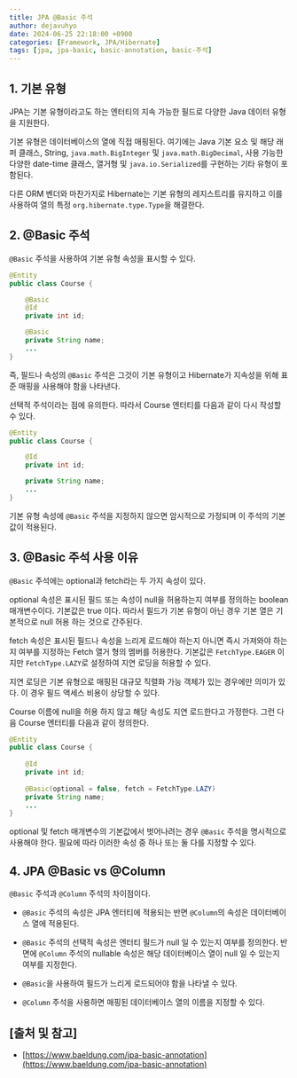 ```yaml
---
title: JPA @Basic 주석
author: dejavuhyo
date: 2024-06-25 22:18:00 +0900
categories: [Framework, JPA/Hibernate]
tags: [jpa, jpa-basic, basic-annotation, basic-주석]
---
```


## 1. 기본 유형
JPA는 기본 유형이라고도 하는 엔터티의 지속 가능한 필드로 다양한 Java 데이터 유형을 지원한다.

기본 유형은 데이터베이스의 열에 직접 매핑된다. 여기에는 Java 기본 요소 및 해당 래퍼 클래스, String, `java.math.BigInteger` 및 `java.math.BigDecimal`, 사용 가능한 다양한 date-time 클래스, 열거형 및 `java.io.Serialized`를 구현하는 기타 유형이 포함된다.

다른 ORM 벤더와 마찬가지로 Hibernate는 기본 유형의 레지스트리를 유지하고 이를 사용하여 열의 특정 `org.hibernate.type.Type`을 해결한다.

## 2. @Basic 주석
`@Basic` 주석을 사용하여 기본 유형 속성을 표시할 수 있다.

```java
@Entity
public class Course {

    @Basic
    @Id
    private int id;

    @Basic
    private String name;
    ...
}
```

즉, 필드나 속성의 `@Basic` 주석은 그것이 기본 유형이고 Hibernate가 지속성을 위해 표준 매핑을 사용해야 함을 나타낸다.

선택적 주석이라는 점에 유의한다. 따라서 Course 엔터티를 다음과 같이 다시 작성할 수 있다.

```java
@Entity
public class Course {

    @Id
    private int id;

    private String name;
    ...
}
```

기본 유형 속성에 `@Basic` 주석을 지정하지 않으면 암시적으로 가정되며 이 주석의 기본값이 적용된다.

## 3. @Basic 주석 사용 이유
`@Basic` 주석에는 optional과 fetch라는 두 가지 속성이 있다.

optional 속성은 표시된 필드 또는 속성이 null을 허용하는지 여부를 정의하는 boolean 매개변수이다. 기본값은 true 이다. 따라서 필드가 기본 유형이 아닌 경우 기본 열은 기본적으로 null 허용 하는 것으로 간주된다.

fetch 속성은 표시된 필드나 속성을 느리게 로드해야 하는지 아니면 즉시 가져와야 하는지 여부를 지정하는 Fetch 열거 형의 멤버를 허용한다. 기본값은 `FetchType.EAGER` 이지만 `FetchType.LAZY`로 설정하여 지연 로딩을 허용할 수 있다.

지연 로딩은 기본 유형으로 매핑된 대규모 직렬화 가능 객체가 있는 경우에만 의미가 있다. 이 경우 필드 액세스 비용이 상당할 수 있다.

Course 이름에 null을 허용 하지 않고 해당 속성도 지연 로드한다고 가정한다. 그런 다음 Course 엔터티를 다음과 같이 정의한다.

```java
@Entity
public class Course {
    
    @Id
    private int id;
    
    @Basic(optional = false, fetch = FetchType.LAZY)
    private String name;
    ...
}
```

optional 및 fetch 매개변수의 기본값에서 벗어나려는 경우 `@Basic` 주석을 명시적으로 사용해야 한다. 필요에 따라 이러한 속성 중 하나 또는 둘 다를 지정할 수 있다.

## 4. JPA @Basic vs @Column
`@Basic` 주석과 `@Column` 주석의 차이점이다.

* `@Basic` 주석의 속성은 JPA 엔터티에 적용되는 반면 `@Column`의 속성은 데이터베이스 열에 적용된다.

* `@Basic` 주석의 선택적 속성은 엔터티 필드가 null 일 수 있는지 여부를 정의한다. 반면에 `@Column` 주석의 nullable 속성은 해당 데이터베이스 열이 null 일 수 있는지 여부를 지정한다.

* `@Basic`을 사용하여 필드가 느리게 로드되어야 함을 나타낼 수 있다.

* `@Column` 주석을 사용하면 매핑된 데이터베이스 열의 이름을 지정할 수 있다.

## [출처 및 참고]
* [https://www.baeldung.com/jpa-basic-annotation](https://www.baeldung.com/jpa-basic-annotation)
